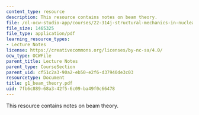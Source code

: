 ```yaml
---
content_type: resource
description: This resource contains notes on beam theory.
file: /ol-ocw-studio-app/courses/22-314j-structural-mechanics-in-nuclear-power-technology-fall-2006/7fb6c88968a342f56c09ba49f0c66478_g1_beam_theory.pdf
file_size: 1465325
file_type: application/pdf
learning_resource_types:
- Lecture Notes
license: https://creativecommons.org/licenses/by-nc-sa/4.0/
ocw_type: OCWFile
parent_title: Lecture Notes
parent_type: CourseSection
parent_uid: cf51c2a3-90a2-eb50-e2f6-d37940de3c03
resourcetype: Document
title: g1_beam_theory.pdf
uid: 7fb6c889-68a3-42f5-6c09-ba49f0c66478
---
```

This resource contains notes on beam theory.